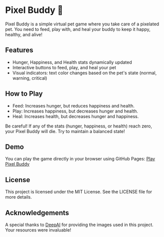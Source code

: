 # Pixel Buddy 🐾

Pixel Buddy is a simple virtual pet game where you take care of a pixelated pet. You need to feed, play with, and heal your buddy to keep it happy, healthy, and alive!

## Features

* Hunger, Happiness, and Health stats dynamically updated
* Interactive buttons to feed, play, and heal your pet
* Visual indicators: text color changes based on the pet's state (normal, warning, critical)

## How to Play

* Feed: Increases hunger, but reduces happiness and health.
* Play: Increases happiness, but decreases hunger and health.
* Heal: Increases health, but decreases hunger and happiness.

Be careful! If any of the stats (hunger, happiness, or health) reach zero, your Pixel Buddy will die. Try to maintain a balanced state!

## Demo

You can play the game directly in your browser using GitHub Pages: [Play Pixel Buddy](https://codepec.github.io/pixelbuddy/)

## License

This project is licensed under the MIT License. See the LICENSE file for more details.

## Acknowledgements

A special thanks to [DeepAI](https://deepai.org/) for providing the images used in this project. Your resources were invaluable!
